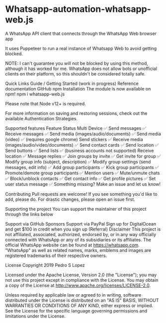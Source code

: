 # Whatsapp-automation-whatsapp-web.js
A WhatsApp API client that connects through the WhatsApp Web browser app

It uses Puppeteer to run a real instance of Whatsapp Web to avoid getting blocked.

NOTE: I can't guarantee you will not be blocked by using this method, although it has worked for me. WhatsApp does not allow bots or unofficial clients on their platform, so this shouldn't be considered totally safe.

Quick Links
Guide / Getting Started (work in progress)
Reference documentation
GitHub
npm
Installation
The module is now available on npm! npm i whatsapp-web.js

Please note that Node v12+ is required.

For more information on saving and restoring sessions, check out the available Authentication Strategies.

Supported features
Feature	Status
Multi Device	✅
Send messages	✅
Receive messages	✅
Send media (images/audio/documents)	✅
Send media (video)	✅ (requires google chrome)
Send stickers	✅
Receive media (images/audio/video/documents)	✅
Send contact cards	✅
Send location	✅
Send buttons	✅
Send lists	✅ (business accounts not supported)
Receive location	✅
Message replies	✅
Join groups by invite	✅
Get invite for group	✅
Modify group info (subject, description)	✅
Modify group settings (send messages, edit info)	✅
Add group participants	✅
Kick group participants	✅
Promote/demote group participants	✅
Mention users	✅
Mute/unmute chats	✅
Block/unblock contacts	✅
Get contact info	✅
Get profile pictures	✅
Set user status message	✅
Something missing? Make an issue and let us know!

Contributing
Pull requests are welcome! If you see something you'd like to add, please do. For drastic changes, please open an issue first.

Supporting the project
You can support the maintainer of this project through the links below

Support via GitHub Sponsors
Support via PayPal
Sign up for DigitalOcean and get $100 in credit when you sign up (Referral)
Disclaimer
This project is not affiliated, associated, authorized, endorsed by, or in any way officially connected with WhatsApp or any of its subsidiaries or its affiliates. The official WhatsApp website can be found at https://whatsapp.com. "WhatsApp" as well as related names, marks, emblems and images are registered trademarks of their respective owners.

License
Copyright 2019 Pedro S Lopez

Licensed under the Apache License, Version 2.0 (the "License"); you may not use this project except in compliance with the License. You may obtain a copy of the License at http://www.apache.org/licenses/LICENSE-2.0.

Unless required by applicable law or agreed to in writing, software distributed under the License is distributed on an "AS IS" BASIS, WITHOUT WARRANTIES OR CONDITIONS OF ANY KIND, either express or implied. See the License for the specific language governing permissions and limitations under the License.
